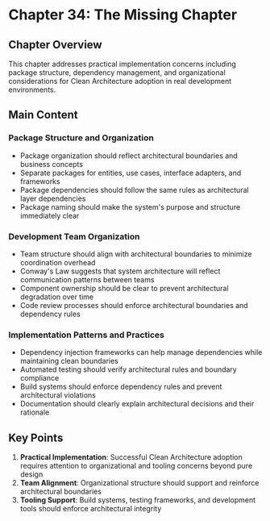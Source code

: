 # Chapter 34: The Missing Chapter

## Chapter Overview
This chapter addresses practical implementation concerns including package structure, dependency management, and organizational considerations for Clean Architecture adoption in real development environments.

## Main Content

### Package Structure and Organization
- Package organization should reflect architectural boundaries and business concepts
- Separate packages for entities, use cases, interface adapters, and frameworks
- Package dependencies should follow the same rules as architectural layer dependencies
- Package naming should make the system's purpose and structure immediately clear

### Development Team Organization
- Team structure should align with architectural boundaries to minimize coordination overhead
- Conway's Law suggests that system architecture will reflect communication patterns between teams
- Component ownership should be clear to prevent architectural degradation over time
- Code review processes should enforce architectural boundaries and dependency rules

### Implementation Patterns and Practices
- Dependency injection frameworks can help manage dependencies while maintaining clean boundaries
- Automated testing should verify architectural rules and boundary compliance
- Build systems should enforce dependency rules and prevent architectural violations
- Documentation should clearly explain architectural decisions and their rationale

## Key Points
1. **Practical Implementation**: Successful Clean Architecture adoption requires attention to organizational and tooling concerns beyond pure design
2. **Team Alignment**: Organizational structure should support and reinforce architectural boundaries
3. **Tooling Support**: Build systems, testing frameworks, and development tools should enforce architectural integrity
